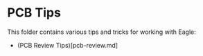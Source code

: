 # PCB Tips
This folder contains various tips and tricks for working with Eagle:

 - (PCB Review Tips)[pcb-review.md]